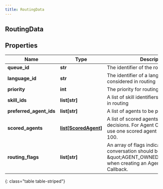 ```yaml
---
title: RoutingData
---
```

## RoutingData

## Properties

|Name | Type | Description | Notes|
|------------ | ------------- | ------------- | -------------|
| **queue_id** | **str** | The identifier of the routing queue | |
| **language_id** | **str** | The identifier of a language to be considered in routing | [optional] |
| **priority** | **int** | The priority for routing | [optional] |
| **skill_ids** | **list[str]** | A list of skill identifiers to be considered in routing | [optional] |
| **preferred_agent_ids** | **list[str]** | A list of agents to be preferred in routing | [optional] |
| **scored_agents** | [**list[ScoredAgent]**](ScoredAgent.html) | A list of scored agents for routing decisions. For Agent Owned Callbacks use one scored agent with a score of 100. | [optional] |
| **routing_flags** | **list[str]** | An array of flags indicating how the conversation should be routed. Use \&quot;AGENT_OWNED_CALLBACK\&quot; when creating an Agent Owned Callback. | [optional] |
{: class="table table-striped"}


